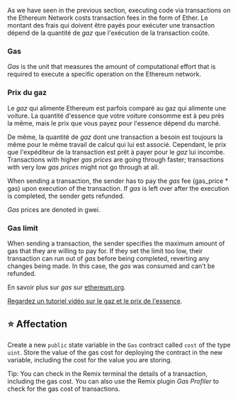 As we have seen in the previous section, executing code via transactions on the Ethereum Network costs transaction fees in the form of Ether. Le montant des frais qui doivent être payés pour exécuter une transaction dépend de la quantité de _gaz_ que l'exécution de la transaction coûte.

### Gas

_Gas_ is the unit that measures the amount of computational effort that is required to execute a specific operation on the Ethereum network.

### Prix du gaz

Le _gaz_ qui alimente Ethereum est parfois comparé au gaz qui alimente une voiture. La quantité d'essence que votre voiture consomme est à peu près la même, mais le prix que vous payez pour l'essence dépend du marché.

De même, la quantité de _gaz_ dont une transaction a besoin est toujours la même pour le même travail de calcul qui lui est associé. Cependant, le prix que l'expéditeur de la transaction est prêt à payer pour le _gaz_ lui incombe. Transactions with higher _gas prices_ are going through faster; transactions with very low _gas prices_ might not go through at all.

When sending a transaction, the sender has to pay the _gas_ fee (gas_price \* gas) upon execution of the transaction. If _gas_ is left over after the execution is completed, the sender gets refunded.

_Gas_ prices are denoted in gwei.

### Gas limit

When sending a transaction, the sender specifies the maximum amount of gas that they are willing to pay for. If they set the limit too low, their transaction can run out of _gas_ before being completed, reverting any changes being made. In this case, the _gas_ was consumed and can’t be refunded.

En savoir plus sur _gas_ sur <a href="https://www.youtube.com/watch?v=oTS9uxU6cAM" target="_blank">ethereum.org</a>.

<a href="https://www.youtube.com/watch?v=oTS9uxU6cAM" target="_blank">Regardez un tutoriel vidéo sur le gaz et le prix de l'essence</a>.

## ⭐️ Affectation

Create a new `public` state variable in the `Gas` contract called `cost` of the type `uint`. Store the value of the gas cost for deploying the contract in the new variable, including the cost for the value you are storing.

Tip: You can check in the Remix terminal the details of a transaction, including the gas cost. You can also use the Remix plugin _Gas Profiler_ to check for the gas cost of transactions.
